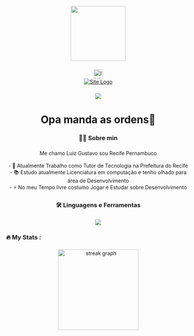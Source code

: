 <div align="center">
  <img height="150" src="https://media.giphy.com/media/M9gbBd9nbDrOTu1Mqx/giphy.gif"  />
</div>

###

<div align="center">
  <a href="https://www.linkedin.com/in/luiz-gustavo-p/" target="_blank">
    <img src="https://img.shields.io/static/v1?message=LinkedIn&logo=linkedin&label=&color=0077B5&logoColor=white&labelColor=&style=for-the-badge" height="25" alt="linkedin logo"  />
  </a>
</div>

<div align="center">
  <a href="https://portfoliosimples.onrender.com/" target="_blank">
    <img src="https://img.shields.io/badge/Site-OnRender-brightgreen?style=plastic" alt="Site Logo"  />
  </a>
</div>

###

<div align="center">
  <img src="https://visitor-badge.laobi.icu/badge?page_id=CostelaGit.CostelaGit&"  />
</div>

###

<h1 align="center">Opa manda as ordens👋</h1>

###

<h3 align="center">👩‍💻  Sobre min</h3>

###

<p align="center">Me chamo Luiz Gustavo sou Recife Pernambuco<br><br>- 🔭 Atualmente Trabalho como Tutor de Tecnologia na Prefeitura do Recife<br>- 📚 Estudo atualmente Licenciatura em computação e tenho olhado para área de Desenvolvimento<br>- ⚡ No meu Tempo livre costumo Jogar e Estudar sobre Desenvolvimento</p>

###

<h3 align="center">🛠 Linguagens e Ferramentas</h3>

###

<p align="center">
  <a href="https://skillicons.dev">
    <img src="https://skillicons.dev/icons?i=git,python,java,django,flask,spring" />
  </a>
</p>


###

<h3 align="left">🔥   My Stats :</h3>

###

<div align="center">
  <img src="https://streak-stats.demolab.com?user=CostelaGit&locale=en&mode=daily&theme=dark&hide_border=false&border_radius=5&order=3" height="220" alt="streak graph"  />
</div>

###
